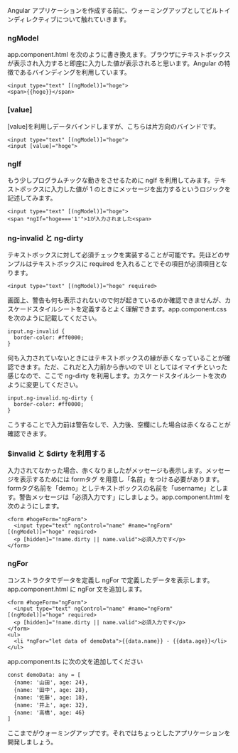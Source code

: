 Angular アプリケーションを作成する前に、ウォーミングアップとしてビルトインディレクティブについて触れていきます。

### ngModel

app.component.html を次のように書き換えます。ブラウザにテキストボックスが表示され入力すると即座に入力した値が表示されると思います。Angular の特徴であるバインディングを利用しています。

```
<input type="text" [(ngModel)]="hoge">
<span>{{hoge}}</span>
```

### \[value\]

\[value\]を利用しデータバインドしますが、こちらは片方向のバインドです。

```
<input type="text" [(ngModel)]="hoge">
<input [value]="hoge">
```

### ngIf

もう少しプログラムチックな動きをさせるために ngIf を利用してみます。テキストボックスに入力した値が 1 のときにメッセージを出力するというロジックを記述してみます。

```
<input type="text" [(ngModel)]="hoge">
<span *ngIf="hoge==='1'">1が入力されました<span>
```

### ng-invalid と ng-dirty

テキストボックスに対して必須チェックを実装することが可能です。先ほどのサンプルはテキストボックスに required を入れることでその項目が必須項目となります。

```
<input type="text" [(ngModel)]="hoge" required>
```

画面上、警告も何も表示されないので何が起きているのか確認できませんが、カスケードスタイルシートを定義するとよく理解できます。app.component.css を次のように記載してください。

```
input.ng-invalid {
  border-color: #ff0000;
}
```

何も入力されていないときにはテキストボックスの縁が赤くなっていることが確認できます。ただ、これだと入力前から赤いので UI としてはイマイチといった感じなので、ここで ng-dirty を利用します。カスケードスタイルシートを次のように変更してください。

```
input.ng-invalid.ng-dirty {
  border-color: #ff0000;
}
```

こうすることで入力前は警告なしで、入力後、空欄にした場合は赤くなることが確認できます。

### $invalid と $dirty を利用する

入力されてなかった場合、赤くなりましたがメッセージも表示します。メッセージを表示するためには formタグ を用意し「名前」をつける必要があります。formタグ名前を「demo」としテキストボックスの名前を「username」とします。警告メッセージは「必須入力です」にしましょう。app.component.html を次のようにします。

```
<form #hogeForm="ngForm">
  <input type="text" ngControl="name" #name="ngForm" [(ngModel)]="hoge" required>
  <p [hidden]="!name.dirty || name.valid">必須入力です</p>
</form>
```

### ngFor

コンストラクタでデータを定義し ngFor で定義したデータを表示します。app.component.html に ngFor 文を追加します。

```
<form #hogeForm="ngForm">
  <input type="text" ngControl="name" #name="ngForm" [(ngModel)]="hoge" required>
  <p [hidden]="!name.dirty || name.valid">必須入力です</p>
</form>
<ul>
  <li *ngFor="let data of demoData">{{data.name}} - {{data.age}}</li>
</ul>
```

app.component.ts に次の文を追加してください



```
const demoData: any = [
  {name: '山田', age: 24},
  {name: '田中', age: 28},
  {name: '佐藤', age: 18},
  {name: '井上', age: 32},
  {name: '高橋', age: 46}
]
```

ここまでがウォーミングアップです。それではちょっとしたアプリケーションを開発しましょう。

